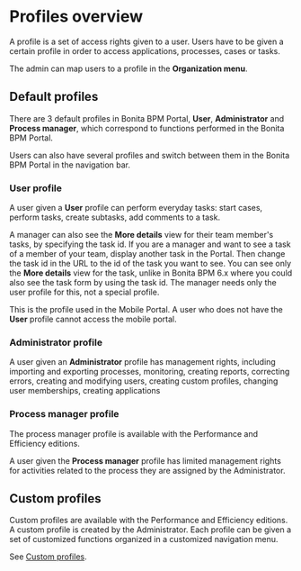 # Profiles overview

A profile is a set of access rights given to a user. Users have to be given a certain profile in order to access applications, processes, cases or tasks.

The admin can map users to a profile in the **Organization menu**.

## Default profiles

There are 3 default profiles in Bonita BPM Portal, **User**, **Administrator** and **Process manager**, which correspond to functions performed in the Bonita BPM Portal.

Users can also have several profiles and switch between them in the Bonita BPM Portal in the navigation bar.

### User profile

A user given a **User** profile can perform everyday tasks: start cases, perform tasks, create subtasks, add comments to a task. 

A manager can also see the **More details** view for their team member's tasks, by specifying the task id. 
If you are a manager and want to see a task of a member of your team, display another task in the Portal. Then change the task id in the URL to the id of the task you want to see. 
You can see only the **More details** view for the task, unlike in Bonita BPM 6.x where you could also see the task form by using the task id.
The manager needs only the user profile for this, not a special profile.

This is the profile used in the Mobile Portal. A user who does not have the **User** profile cannot access the mobile portal. 

### Administrator profile

A user given an **Administrator** profile has management rights, including importing and exporting processes, monitoring, creating reports, correcting errors, creating and modifying users, creating custom profiles, changing user memberships, creating applications

### Process manager profile

The process manager profile is available with the Performance and Efficiency editions.

A user given the **Process manager** profile has limited management rights for activities related to the process they are assigned by the Administrator.

## Custom profiles

Custom profiles are available with the Performance and Efficiency editions. 
A custom profile is created by the Administrator. 
Each profile can be given a set of customized functions organized in a customized navigation menu.

See [Custom profiles](custom-profiles.md).